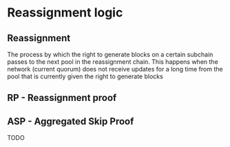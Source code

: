 # Reassignment logic

## Reassignment

The process by which the right to generate blocks on a certain subchain passes to the next pool in the reassignment chain. This happens when the network (current quorum) does not receive updates for a long time from the pool that is currently given the right to generate blocks

## RP - Reassignment proof



## ASP - Aggregated Skip Proof

TODO
